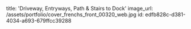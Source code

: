 title: 'Driveway, Entryways, Path & Stairs to Dock'
image_url: /assets/portfolio/cover_frenchs_front_00320_web.jpg
id: edfb828c-d381-4034-a693-679ffcc39288
